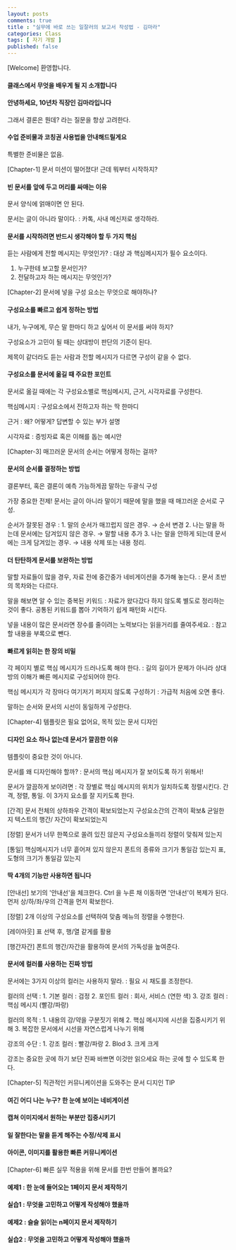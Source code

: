 ```yaml
---
layout: posts
comments: true
title : "실무에 바로 쓰는 일잘러의 보고서 작성법 - 김마라"
categories: Class
tags: [ 자기 개발 ]
published: false
---
```


[Welcome] 환영합니다.

#### 클래스에서 무엇을 배우게 될 지 소개합니다

#### 안녕하세요, 10년차 직장인 김마라입니다

그래서 결론은 뭔데? 라는 질문을 항상 고려한다.

#### 수업 준비물과 코칭권 사용법을 안내해드릴게요

특별한 준비물은 없음.

[Chapter-1] 문서 미션이 떨어졌다! 근데 뭐부터 시작하지?

#### 빈 문서를 앞에 두고 머리를 싸매는 이유

문서 양식에 얽매이면 안 된다.

문서는 글이 아니라 말이다.
 : 카톡, 사내 메신저로 생각하라.

#### 문서를 시작하려면 반드시 생각해야 할 두 가지 핵심

듣는 사람에게 전할 메시지는 무엇인가?
 : 대상 과 핵심메시지가 필수 요소이다.

1. 누구한테 보고할 문서인가?
2. 전달하고자 하는 메시지는 무엇인가?

[Chapter-2] 문서에 넣을 구성 요소는 무엇으로 해야하나?

#### 구성요소를 빠르고 쉽게 정하는 방법

내가, 누구에게, 무슨 말 한마디 하고 싶어서 이 문서를 써야 하지?

구성요소가 고민이 될 때는 상대방이 판단의 기준이 된다.

제목이 같더라도 듣는 사람과 전할 메시지가 다르면 구성이 같을 수 없다.

#### 구성요소를 문서에 옮길 때 주요한 포인트

문서로 옮길 때에는 각 구성요소별로 핵심메시지, 근거, 시각자료를 구성한다.

핵심메시지
 : 구성요소에서 전하고자 하는 딱 한마디

근거
 : 왜? 어떻게? 답변할 수 있는 부가 설명

시각자료
 : 증빙자료 혹은 이해를 돕는 예시안

[Chapter-3] 매끄러운 문서의 순서는 어떻게 정하는 걸까?

#### 문서의 순서를 결정하는 방법

결론부터, 혹은 결론이 예측 가능하게끔 말하는 두괄식 구성

가장 중요한 전제! 문서는 글이 아니라 말이기 때문에 말을 했을 때 매끄러운 순서로 구성.

순서가 잘못된 경우
 : 1. 말의 순서가 매끄럽지 않은 경우. → 순서 변경
   2. 나는 말을 하는데 문서에는 담겨있지 않은 경우. → 말할 내용 추가
   3. 나는 말을 안하게 되는데 문서에는 크게 담겨있는 경우. → 내용 삭제 또는 내용 정리.

#### 더 탄탄하게 문서를 보완하는 방법

말할 자료들이 많을 경우, 자료 전에 중간중가 네비게이션을 추가해 놓는다.
 : 문서 초반의 목차와는 다르다.

말을 해보면 알 수 있는 중복된 키워드
 : 자료가 왔다갔다 하지 않도록 별도로 정리하는 것이 좋다.
   공통된 키워드를 뽑아 기억하기 쉽게 패턴화 시킨다.

넣을 내용이 많은 문서라면 장수를 줄이려는 노력보다는 읽을거리를 줄여주세요.
 : 참고할 내용을 부록으로 뺀다.

#### 빠르게 읽히는 한 장의 비밀

각 페이지 별로 핵심 메시지가 드러나도록 해야 한다.
 : 길의 길이가 문제가 아니라 상대방의 이해가 빠른 메시지로 구성되어야 한다.

핵심 메시지가 각 장마다 여기저기 퍼지지 않도록 구성하기
 : 가급적 처음에 오면 좋다.

말하는 순서와 문서의 시선이 동일하게 구성한다.

[Chapter-4] 템플릿은 필요 없어요, 목적 있는 문서 디자인

#### 디자인 요소 하나 없는데 문서가 깔끔한 이유

템플릿이 중요한 것이 아니다.

문서를 왜 디자인해야 할까?
 : 문서의 핵심 메시지가 잘 보이도록 하기 위해서!

문서가 깔끔하게 보이려면
 : 각 장별로 핵심 메시지의 위치가 일치하도록 정렬시킨다.
   간격, 정렬, 통일. 이 3가지 요소를 잘 지키도록 한다.

[간격]
문서 전체의 상하좌우 간격이 확보되었는지
구성요소간의 간격이 확보& 균일한지
텍스트의 행간/ 자간이 확보되었는지

[정렬]
문서가 너무 한쪽으로 쏠려 있진 않은지
구성요소들끼리 정렬이 맞춰져 있는지

[통일]
핵심메시지가 너무 흩어져 있지 않은지
폰트의 종류와 크기가 통일감 있는지
표, 도형의 크기가 통일감 있는지

#### 딱 4개의 기능만 사용하면 됩니다

[안내선]
보기의 '안내선'을 체크한다.
Ctrl 을 누른 채 이동하면 '안내선'이 복제가 된다.
먼저 상/하/좌/우의 간격을 먼저 확보한다.

[정렬]
2개 이상의 구성요소를 선택하여 맞춤 메뉴의 정렬을 수행한다.

[레이아웃]
표 선택 후, 행/열 같게를 활용

[행간자간]
폰트의 행간/자간을 활용하여 문서의 가독성을 높여준다.

#### 문서에 컬러를 사용하는 진짜 방법

문서에는 3가지 이상의 컬러는 사용하지 말라.
 : 필요 시 채도를 조정한다.

컬러의 선택
 : 1. 기본 컬러 : 검정
   2. 포인트 컬러 : 회사, 서비스 (연한 색)
   3. 강조 컬러 : 핵심 메시지 (빨강/파랑)

컬러의 목적
 : 1. 내용의 강/약을 구분짓기 위해
   2. 핵심 메시지에 시선을 집중시키기 위해
   3. 복잡한 문서에서 시선을 자연스럽게 나누기 위해

강조의 수단
 : 1. 강조 컬러 : 빨강/파랑
   2. Blod
   3. 크게 크게

강조는 중요한 곳에 하기 보단 진짜 바쁘면 이것만 읽으세요 하는 곳에 할 수 있도록 한다.

[Chapter-5] 직관적인 커뮤니케이션을 도와주는 문서 디지인 TIP

#### 여긴 어디 나는 누구? 한 눈에 보이는 네비게이션

#### 캡쳐 이미지에서 원하는 부분만 집중시키기

#### 일 잘한다는 말을 듣게 해주는 수정/삭제 표시

#### 아이콘, 이미지를 활용한 빠른 커뮤니케이션

[Chapter-6] 빠른 실무 적용을 위해 문서를 한번 만들어 볼까요?

#### 예제1 : 한 눈에 들어오는 1페이지 문서 제작하기

#### 실습1 : 무엇을 고민하고 어떻게 작성해야 했을까

#### 예제2 : 슬슬 읽이는 n페이지 문서 제작하기

#### 실습2 : 무엇을 고민하고 어떻게 작성해야 했을까
